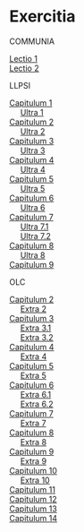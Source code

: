 # Exercitia

COMMUNIA

[Lectio 1](https://le-marin.github.io/Exercitia/lec-01.html)  
[Lectio 2](https://le-marin.github.io/Exercitia/lec-02.html)  

LLPSI

[Capitulum 1](https://le-marin.github.io/Exercitia/capit-01.html)  
&nbsp;&nbsp;&nbsp;&nbsp;&nbsp;[Ultra 1](https://le-marin.github.io/Exercitia/ultra-01.html)  
[Capitulum 2](https://le-marin.github.io/Exercitia/capit-02.html)  
&nbsp;&nbsp;&nbsp;&nbsp;&nbsp;[Ultra 2](https://le-marin.github.io/Exercitia/ultra-02.html)  
[Capitulum 3](https://le-marin.github.io/Exercitia/capit-03.html)  
&nbsp;&nbsp;&nbsp;&nbsp;&nbsp;[Ultra 3](https://le-marin.github.io/Exercitia/ultra-03.html)  
[Capitulum 4](https://le-marin.github.io/Exercitia/capit-04.html)  
&nbsp;&nbsp;&nbsp;&nbsp;&nbsp;[Ultra 4](https://le-marin.github.io/Exercitia/ultra-04.html)  
[Capitulum 5](https://le-marin.github.io/Exercitia/capit-05.html)  
&nbsp;&nbsp;&nbsp;&nbsp;&nbsp;[Ultra 5](https://le-marin.github.io/Exercitia/ultra-05.html)  
[Capitulum 6](https://le-marin.github.io/Exercitia/capit-06.html)  
&nbsp;&nbsp;&nbsp;&nbsp;&nbsp;[Ultra 6](https://le-marin.github.io/Exercitia/ultra-06.html)  
[Capitulum 7](https://le-marin.github.io/Exercitia/capit-07.html)  
&nbsp;&nbsp;&nbsp;&nbsp;&nbsp;[Ultra 7.1](https://le-marin.github.io/Exercitia/ultra-07-1.html)  
&nbsp;&nbsp;&nbsp;&nbsp;&nbsp;[Ultra 7.2](https://le-marin.github.io/Exercitia/ultra-07-2.html)  
[Capitulum 8](https://le-marin.github.io/Exercitia/capit-08.html)  
&nbsp;&nbsp;&nbsp;&nbsp;&nbsp;[Ultra 8](https://le-marin.github.io/Exercitia/ultra-08.html)  
[Capitulum 9](https://le-marin.github.io/Exercitia/capit-09.html)  

OLC

[Capitulum 2](https://le-marin.github.io/Exercitia/cap-02.html)  
&nbsp;&nbsp;&nbsp;&nbsp;&nbsp;[Extra 2](https://le-marin.github.io/Exercitia/extra-02.html)  
[Capitulum 3](https://le-marin.github.io/Exercitia/cap-03.html)  
&nbsp;&nbsp;&nbsp;&nbsp;&nbsp;[Extra 3.1](https://le-marin.github.io/Exercitia/extra-03-1.html)  
&nbsp;&nbsp;&nbsp;&nbsp;&nbsp;[Extra 3.2](https://le-marin.github.io/Exercitia/extra-03-2.html)  
[Capitulum 4](https://le-marin.github.io/Exercitia/cap-04.html)  
&nbsp;&nbsp;&nbsp;&nbsp;&nbsp;[Extra 4](https://le-marin.github.io/Exercitia/extra-04.html)  
[Capitulum 5](https://le-marin.github.io/Exercitia/cap-05.html)  
&nbsp;&nbsp;&nbsp;&nbsp;&nbsp;[Extra 5](https://le-marin.github.io/Exercitia/extra-05.html)  
[Capitulum 6](https://le-marin.github.io/Exercitia/cap-06.html)  
&nbsp;&nbsp;&nbsp;&nbsp;&nbsp;[Extra 6.1](https://le-marin.github.io/Exercitia/extra-06-1.html)  
&nbsp;&nbsp;&nbsp;&nbsp;&nbsp;[Extra 6.2](https://le-marin.github.io/Exercitia/extra-06-2.html)  
[Capitulum 7](https://le-marin.github.io/Exercitia/cap-07.html)  
&nbsp;&nbsp;&nbsp;&nbsp;&nbsp;[Extra 7](https://le-marin.github.io/Exercitia/extra-07.html)  
[Capitulum 8](https://le-marin.github.io/Exercitia/cap-08.html)  
&nbsp;&nbsp;&nbsp;&nbsp;&nbsp;[Extra 8](https://le-marin.github.io/Exercitia/extra-08.html)  
[Capitulum 9](https://le-marin.github.io/Exercitia/cap-09.html)  
&nbsp;&nbsp;&nbsp;&nbsp;&nbsp;[Extra 9](https://le-marin.github.io/Exercitia/extra-09.html)  
[Capitulum 10](https://le-marin.github.io/Exercitia/cap-10.html)  
&nbsp;&nbsp;&nbsp;&nbsp;&nbsp;[Extra 10](https://le-marin.github.io/Exercitia/extra-10.html)  
[Capitulum 11](https://le-marin.github.io/Exercitia/cap-11.html)  
[Capitulum 12](https://le-marin.github.io/Exercitia/cap-12.html)  
[Capitulum 13](https://le-marin.github.io/Exercitia/cap-13.html)  
[Capitulum 14](https://le-marin.github.io/Exercitia/cap-14.html)  
